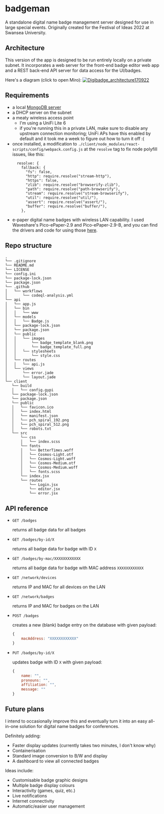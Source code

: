 # badgeman
A standalone digital name badge management server designed for use in large special events. Originally created for the Festival of Ideas 2022 at Swansea University.

## Architecture
This version of the app is designed to be run entirely locally on a private subnet. It incorporates a web server for the front-end badge editor web app and a REST back-end API server for data access for the UI/badges.

Here's a diagram (click to open Miro):
[![Digibadge_architecture170922](https://user-images.githubusercontent.com/42594962/190867248-da39a1ed-51c1-450b-aa64-2f69235e85e9.jpg)](https://miro.com/app/board/uXjVPdtm_zU=/?share_link_id=651121183805)

## Requirements
- a local [MongoDB server](https://www.mongodb.com/docs/manual/installation/)
- a DHCP server on the subnet
- a meaty wireless access point
  - I'm using a UniFi Lite 6
  - if you're running this in a private LAN, make sure to disable any upstream connection monitoring; UniFi APs have this enabled by default and it took me a week to figure out how to turn it off :(
- once installed, a modification to `./client/node_modules/react-scripts/config/webpack.config.js` at the `resolve` tag to fix node polyfill issues, like this:
  ```
    resolve: {
      fallback: {
        "fs": false,
        "http": require.resolve("stream-http"),
        "https": false,
        "zlib": require.resolve("browserify-zlib"),
        "path": require.resolve("path-browserify"),
        "stream": require.resolve("stream-browserify"),
        "util": require.resolve("util/"),
        "assert": require.resolve("assert/"),
        "buffer": require.resolve("buffer/"),
      },
  ```
- e-paper digital name badges with wireless LAN capability. I used Waveshare's Pico-ePaper-2.9 and Pico-ePaper-2.9-B, and you can find the drivers and code for using those [here](https://github.com/mhmatthall/badgeboy-picow).

## Repo structure
```
.
└── .gitignore
└── README.md
└── LICENSE
└── config.ini
└── package-lock.json
└── package.json
└── .github
│   └── workflows
│       └── codeql-analysis.yml
└── api
│   └── app.js
│   └── bin
│   │   └── www
│   └── models
│   │   └── Badge.js
│   └── package-lock.json
│   └── package.json
│   └── public
│   │   └── images
│   │       └── badge_template_blank.png
│   │       └── badge_template_full.png
│   │   └── stylesheets
│   │       └── style.css
│   └── routes
│   │   └── api.js
│   └── views
│       └── error.jade
│       └── layout.jade
└── client
   └── build
   │   └── config.gypi
   └── package-lock.json
   └── package.json
   └── public
   │   └── favicon.ico
   │   └── index.html
   │   └── manifest.json
   │   └── pch_spiral_192.png
   │   └── pch_spiral_512.png
   │   └── robots.txt
   └── src
       └── css
       │   └── index.scss
       └── fonts
       │   └── BetterTimes.woff
       │   └── Cosmos-Light.otf
       │   └── Cosmos-Light.woff
       │   └── Cosmos-Medium.otf
       │   └── Cosmos-Medium.woff
       │   └── fonts.scss
       └── index.jsx
       └── routes
           └── Login.jsx
           └── editor.jsx
           └── error.jsx
```

## API reference
- `GET /badges`
    
    returns all badge data for all badges
    
- `GET /badges/by-id/X`
    
    returns all badge data for badge with ID `X`
    
- `GET /badges/by-mac/XXXXXXXXXXXX`
    
    returns all badge data for badge with MAC address `XXXXXXXXXXXX`
    
- `GET /network/devices`
    
    returns IP and MAC for all devices on the LAN
    
- `GET /network/badges`
    
    returns IP and MAC for badges on the LAN
    
- `POST /badges`
    
    creates a new (blank) badge entry on the database with given payload:
    
    ```jsx
    {
    	macAddress: "XXXXXXXXXXXX"
    }
    ```
    
- `PUT /badges/by-id/X`
    
    updates badge with ID `X` with given payload:
    
    ```jsx
    {
    	name: "",
    	pronouns: "",
    	affiliation: "",
    	message: ""
    }
    ```
## Future plans
I intend to occasionally improve this and eventually turn it into an easy all-in-one solution for digital name badges for conferences.

Definitely adding:
- Faster display updates (currently takes two minutes, I don't know why)
- Containerisation
- Standard image conversion to B/W and display
- A dashboard to view all connected badges

Ideas include:
- Customisable badge graphic designs
- Multiple badge display colours
- Interactivity (games, quiz, etc.)
- Live notifications
- Internet connectivity
- Automatic/easier user management
